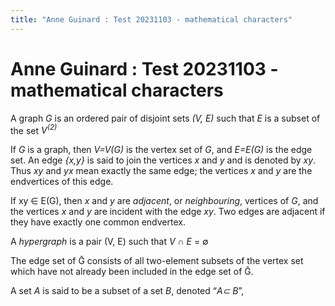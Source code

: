 ```yaml
---
title: "Anne Guinard : Test 20231103 - mathematical characters"
---
```


# <span id="title-text"> Anne Guinard : Test 20231103 - mathematical characters </span>

<span colorid="5jw5omej29">A graph
</span>*<span colorid="8fropn4zbl">G</span>*<span colorid="g7b43hqtn8">
is an ordered pair of disjoint sets
</span>*<span colorid="jmd8yo5g7b">(V,
E)</span>*<span colorid="9iu55ygsmt"> such that
</span>*<span colorid="ptaom9eiyc">E
</span>*<span colorid="u6rln4ydg0">is a subset of the set
</span>*<span colorid="pzvhc74jrb">V<sup>(2)</sup></span>*

<span colorid="xxqolqeu9b">If
</span>*<span colorid="m2pdgdz196">G</span>*<span colorid="dc15x2y9a3">
is a graph, then
</span>*<span colorid="lfauaawnyj">V=V(G)</span>*<span colorid="996bix37je">
is the vertex set of
</span>*<span colorid="9m4c1p7oin">G</span>*<span colorid="xr6ukkj0hz">,
and
</span>*<span colorid="kpsbzwzxl0">E=E(G)</span>*<span colorid="4d135o274v">
is the edge set. </span>An edge *{x,y}* is said to join the vertices *x*
and *y* and is denoted by *xy*. <span colorid="a2pi81l2c4">Thus
</span>*<span colorid="t5rvttuu1v">xy</span>*<span colorid="6oyye1t4mz">
and
</span>*<span colorid="elkx63dnbb">yx</span>*<span colorid="w3qo66h07g">
mean exactly the same edge</span><span colorid="yqsudo5oec">;</span> the
vertices *x* and *y* are the endvertices of this edge.

If xy ∈ E(G), then *x* and *y* are *adjacent*, or *neighbouring*,
vertices of *G*, and the vertices *x* and *y* are incident with the edge
*xy*. Two edges are adjacent if they have exactly one common endvertex.

<span colorid="vzwclfkl6r">A
</span>*<span colorid="35bi37t1hj">hypergraph
</span>*<span colorid="erfkb94rlo">is a pair (V, E) such that
</span>*<span colorid="e9ug3chkw4">V
</span>*<span colorid="xqippczekf">∩
</span>*<span colorid="8uwtpxe7zf">E
</span>*<span colorid="wytz32r1lg">= ∅</span>

The edge set of Ḡ consists of all two-element subsets of the vertex set
which have not already been included in the edge set of Ḡ.

A set *A* is said to be a subset of a set *B*, denoted “*A⊂ B*”,
